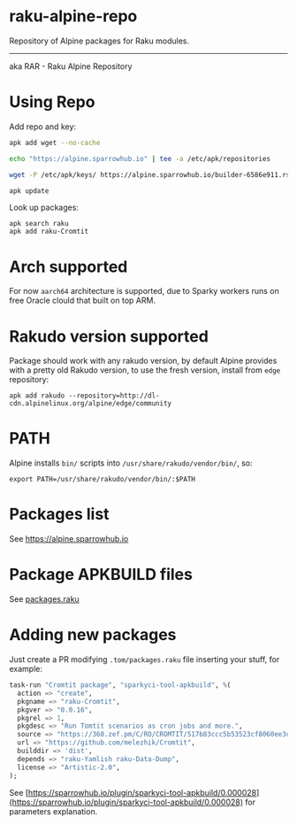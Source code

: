 # raku-alpine-repo

Repository of Alpine packages for Raku modules.

---

aka RAR - Raku Alpine Repository

# Using Repo

Add repo and key:

```bash
apk add wget --no-cache

echo "https://alpine.sparrowhub.io" | tee -a /etc/apk/repositories

wget -P /etc/apk/keys/ https://alpine.sparrowhub.io/builder-6586e911.rsa.pub

apk update
```

Look up packages:

```
apk search raku
apk add raku-Cromtit
```

# Arch supported

For now `aarch64` architecture is supported, due to Sparky workers runs on free Oracle clould that built on top ARM.

# Rakudo version supported

Package should work with any rakudo version, by default Alpine provides with a pretty old Rakudo version,
to use the fresh version, install from `edge` repository:

```
apk add rakudo --repository=http://dl-cdn.alpinelinux.org/alpine/edge/community
```

# PATH

Alpine installs `bin/` scripts into `/usr/share/rakudo/vendor/bin/`, so:

```
export PATH=/usr/share/rakudo/vendor/bin/:$PATH
```

# Packages list

See https://alpine.sparrowhub.io

# Package APKBUILD files

See [packages.raku](https://github.com/melezhik/raku-alpine-repo/blob/main/.tom/packages.raku)


# Adding new packages

Just create a PR modifying `.tom/packages.raku` file inserting your stuff, for example:


```raku
task-run "Cromtit package", "sparkyci-tool-apkbuild", %(
  action => "create",
  pkgname => "raku-Cromtit",
  pkgver => "0.0.16",
  pkgrel => 1,
  pkgdesc => "Run Tomtit scenarios as cron jobs and more.",
  source => "https://360.zef.pm/C/RO/CROMTIT/517b83ccc5b53523cf8060ee3d309d6185167274.tar.gz",
  url => "https://github.com/melezhik/Cromtit",
  builddir => 'dist',
  depends => "raku-Yamlish raku-Data-Dump",
  license => "Artistic-2.0",
);
```

See [https://sparrowhub.io/plugin/sparkyci-tool-apkbuild/0.000028](https://sparrowhub.io/plugin/sparkyci-tool-apkbuild/0.000028) for parameters explanation.

